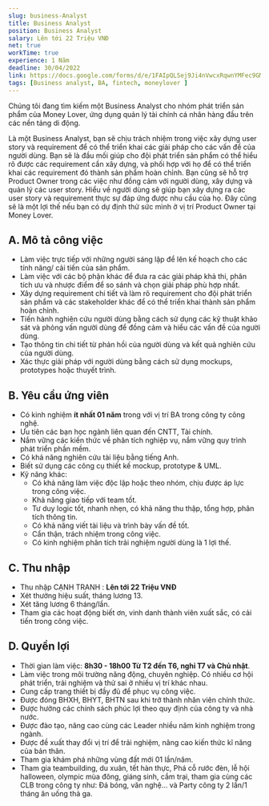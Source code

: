 ```yaml
---
slug: business-Analyst
title: Business Analyst
position: Business Analyst
salary: Lên tới 22 Triệu VNĐ
net: true
workTime: true
experience: 1 Năm
deadline: 30/04/2022
link: https://docs.google.com/forms/d/e/1FAIpQLSej9Ji4nVwcxRqwnYMFec9GMv3uYOpMD2vaskgfbVI4z3UjAA/viewform?usp=pp_url&entry.118037241=Business+Analyst
tags: [Business analyst, BA, fintech, moneylover ]
---
```

Chúng tôi đang tìm kiếm một Business Analyst cho nhóm phát triển sản phẩm của Money Lover, ứng dụng quản lý tài chính cá nhân hàng đầu trên các nền tảng di động.

Là một Business Analyst, bạn sẽ chịu trách nhiệm trong việc xây dựng user story và requirement để có thể triển khai các giải pháp cho các vấn đề của người dùng. Bạn sẽ là đầu mối giúp cho đội phát triển sản phẩm có thể hiểu rõ được các requirement cần xây dựng, và phối hợp với họ để có thể triển khai các requirement đó thành sản phẩm hoàn chỉnh. Bạn cũng sẽ hỗ trợ Product Owner trong các việc như đồng cảm với người dùng, xây dựng và quản lý các user story. Hiểu về người dùng sẽ giúp bạn xây dựng ra các user story và requirement thực sự đáp ứng được nhu cầu của họ. Đây cũng sẽ là một lợi thế nếu bạn có dự định thử sức mình ở vị trí Product Owner tại Money Lover.

## A. Mô tả công việc
- Làm việc trực tiếp với những người sáng lập để lên kế hoạch cho các tính năng/ cải tiến của sản phẩm.
- Làm việc với các bộ phận khác để đưa ra các giải pháp khả thi, phân tích ưu và nhược điểm để so sánh và chọn giải pháp phù hợp nhất.
- Xây dựng requirement chi tiết và làm rõ requirement cho đội phát triển sản phẩm và các stakeholder khác để có thể triển khai thành sản phẩm hoàn chỉnh.
- Tiến hành nghiên cứu người dùng bằng cách sử dụng các kỹ thuật khảo sát và phỏng vấn người dùng để đồng cảm và hiểu các vấn đề của người dùng.
- Tạo thông tin chi tiết từ phản hồi của người dùng và kết quả nghiên cứu của người dùng.
- Xác thực giải pháp với người dùng bằng cách sử dụng mockups, prototypes hoặc thuyết trình.

## B. Yêu cầu ứng viên
- Có kinh nghiệm **ít nhất 01 năm** trong với vị trí BA trong công ty công nghệ.
- Ưu tiên các bạn học ngành liên quan đến CNTT, Tài chính.
- Nắm vững các kiến thức về phân tích nghiệp vụ, nắm vững quy trình phát triển phần mềm.
- Có khả năng nghiên cứu tài liệu bằng tiếng Anh.
- Biết sử dụng các công cụ thiết kế mockup, prototype & UML.
- Kỹ năng khác:
   - Có khả năng làm việc độc lập hoặc theo nhóm, chịu được áp lực trong công việc.
   - Khả năng giao tiếp với team tốt.
   - Tư duy logic tốt, nhanh nhẹn, có khả năng thu thập, tổng hợp, phân tích thông tin.
   - Có khả năng viết tài liệu và trình bày vấn đề tốt.
   - Cẩn thận, trách nhiệm trong công việc.
   - Có kinh nghiệm phân tích trải nghiệm người dùng là 1 lợi thế.

## C. Thu nhập

- Thu nhập CẠNH TRANH : **Lên tới 22 Triệu VNĐ**
- Xét thưởng hiệu suất, tháng lương 13.
- Xét tăng lương 6 tháng/lần.
- Tham gia các hoạt động biết ơn, vinh danh thành viên xuất sắc, có cải tiến trong công việc.

## D. Quyền lợi

- Thời gian làm việc: **8h30 - 18h00 Từ T2 đến T6, nghỉ T7 và Chủ nhật**.
- Làm việc trong môi trường năng động, chuyên nghiệp. Có nhiều cơ hội phát triển, trải nghiệm và thử sai ở nhiều vị trí khác nhau.
- Cung cấp trang thiết bị đầy đủ để phục vụ công việc.
- Được đóng BHXH, BHYT, BHTN sau khi trở thành nhân viên chính thức.
- Được hưởng các chính sách phúc lợi theo quy định của công ty và nhà nước.
- Được đào tạo, nâng cao cùng các Leader nhiều năm kinh nghiệm trong ngành.
- Được đề xuất thay đổi vị trí để trải nghiệm, nâng cao kiến thức kĩ năng của bản thân.
- Tham gia khám phá những vùng đất mới 01 lần/năm.
- Tham gia teambuilding, du xuân, tết hàn thực, Phá cỗ rước đèn, lễ hội halloween, olympic mùa đông, giáng sinh, cắm trại, tham gia cùng các CLB trong công ty như: Đá bóng, văn nghệ… và Party công ty 2 lần/1 tháng ăn uống thả ga.


